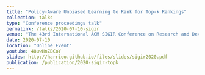 ```yaml
---
title: "Policy-Aware Unbiased Learning to Rank for Top-k Rankings"
collection: talks
type: "Conference proceedings talk"
permalink: /talks/2020-07-10-sigir
venue: "The 43rd International ACM SIGIR Conference on Research and Development in Information Retrieval (SIGIR ’20)"
date: 2020-07-10
location: "Online Event"
youtube: 48uwHnZBCoY
slides: http://harrieo.github.io/files/slides/sigir2020.pdf
publication: /publication/2020-sigir-topk
---
```

